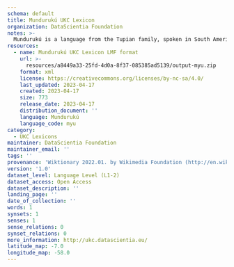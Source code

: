 ```yaml
---
schema: default
title: Mundurukú UKC Lexicon
organization: DataScientia Foundation
notes: >-
  Mundurukú is a language from the Tupian family, spoken in South America. The UKC Lexicon of Mundurukú is represented as a lexico-semantic network. It consists of words, word senses, synsets, as well as sense-level and synset-level relationships.
resources:
  - name: Mundurukú UKC Lexicon LMF format
    url: >-
      resources/a8449a33-25fd-4d0a-8f37-085385ad5139/output-myu.zip
    format: xml
    license: https://creativecommons.org/licenses/by-nc-sa/4.0/
    last_updated: 2023-04-17
    created: 2023-04-17
    size: 773
    release_date: 2023-04-17
    distribution_document: ''
    language: Mundurukú
    language_code: myu
category:
  - UKC Lexicons
maintainer: DataScientia Foundation
maintainer_email: ''
tags: ''
provenance: 'Wiktionary 2022.01. by Wikimedia Foundation (http://en.wiktionary.org); Princeton WordNet 2.1 by Princeton University (https://wordnet.princeton.edu)'
version: '1.0'
dataset_level: Language Level (L1-2)
dataset_access: Open Access
dataset_description: ''
landing_page: ''
date_of_collection: ''
words: 1
synsets: 1
senses: 1
sense_relations: 0
synset_relations: 0
more_information: http://ukc.datascientia.eu/
latitude_map: -7.0
longitude_map: -58.0
---
```

